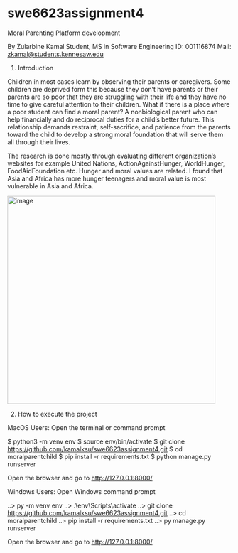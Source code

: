 # swe6623assignment4
Moral Parenting Platform development 

By Zularbine Kamal
Student, MS in Software Engineering
ID: 001116874
Mail: zkamal@students.kennesaw.edu

1. Introduction 

Children in most cases learn by observing their parents or caregivers. Some children are deprived form this because they don’t have parents or their parents are so poor that they are struggling with their life and they have no time to give careful attention to their children. What if there is a place where a poor student can find a moral parent? A nonbiological parent who can help financially and do reciprocal duties for a child’s better future. This relationship demands restraint, self-sacrifice, and patience from the parents toward the child to develop a strong moral foundation that will serve them all through their lives.

The research is done mostly through evaluating different organization’s websites for example United Nations, ActionAgainstHunger, WorldHunger, FoodAidFoundation etc. Hunger and moral values are related. I found that Asia and Africa has more hunger teenagers and moral value is most vulnerable in Asia and Africa.

<img width="468" alt="image" src="https://github.com/kamalksu/swe6623assignment4/assets/148737439/00261d0a-8260-4fb7-bf1a-2fe0fda692b2">

2. How to execute the project

MacOS Users: 
Open the terminal or command prompt

$ python3 -m venv env
$ source env/bin/activate
$ git clone https://github.com/kamalksu/swe6623assignment4.git
$ cd moralparentchild
$ pip install -r requirements.txt
$ python manage.py runserver

Open the browser and go to http://127.0.0.1:8000/

Windows Users: 
Open Windows command prompt

..\> py -m venv env
..\> .\env\Scripts\activate
..\> git clone https://github.com/kamalksu/swe6623assignment4.git
..\> cd moralparentchild
..\> pip install -r requirements.txt
..\> py manage.py runserver

Open the browser and go to http://127.0.0.1:8000/

